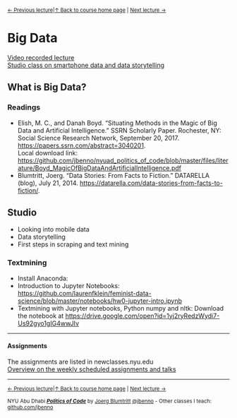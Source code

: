 <sup>[&larr; Previous lecture](/files/05.md)|[&uarr; Back to course home page](/README.md) | [Next lecture &rarr;](/files/07.md)</sup>  

# Big Data
[Video recorded lecture](https://youtu.be/npmJFTEe7CY)   
[Studio class on smartphone data and data storytelling](https://youtu.be/qDXYxk7O5DA)


## What is Big Data?

### Readings
- Elish, M. C., and Danah Boyd. “Situating Methods in the Magic of Big Data and Artificial Intelligence.” SSRN Scholarly Paper. Rochester, NY: Social Science Research Network, September 20, 2017. https://papers.ssrn.com/abstract=3040201.  
Local download link: https://github.com/jbenno/nyuad_politics_of_code/blob/master/files/literature/Boyd_MagicOfBigDataAndArtificialIntelligence.pdf  
- Blumtritt, Joerg. “Data Stories: From Facts to Fiction.” DATARELLA (blog), July 21, 2014. https://datarella.com/data-stories-from-facts-to-fiction/.

## Studio
- Looking into mobile data
- Data storytelling
- First steps in scraping and text mining

### Textmining
- Install Anaconda: 
- Introduction to Jupyter Notebooks: https://github.com/laurenfklein/feminist-data-science/blob/master/notebooks/hw0-jupyter-intro.ipynb
- Textmining with Jupyter notebooks, Python numpy and nltk: Download the notebook at https://drive.google.com/open?id=1yj2ryRedzWydi7-Us92gyo1gIG4wwJIv

***

#### Assignments
The assignments are listed in newclasses.nyu.edu  
[Overview on the weekly scheduled assignments and talks](https://docs.google.com/spreadsheets/d/15ZQVsHbdcMrUzVLIkae5IOQ4I0IY2HdLl63t61t5VSo/edit?usp=sharing)  


***
<sup>[&larr; Previous lecture](/files/05.md)|[&uarr; Back to course home page](/README.md) | [Next lecture &rarr;](/files/07.md)</sup>  
  
<sup>NYU Abu Dhabi ***[Politics of Code](/README.md)*** by [Joerg Blumtritt](https://jbenno.net) [@jbenno](https://twitter.com/jbenno) - Other classes I teach: [github.com/jbenno](https://github.com/jbenno/teaching/blob/master/README.md)</sup>


